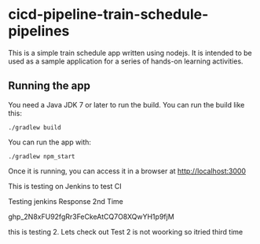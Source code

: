 # cicd-pipeline-train-schedule-pipelines

This is a simple train schedule app written using nodejs. It is intended to be used as a sample application for a series of hands-on learning activities.

## Running the app

You need a Java JDK 7 or later to run the build. You can run the build like this:

    ./gradlew build

You can run the app with:

    ./gradlew npm_start

Once it is running, you can access it in a browser at [http://localhost:3000](http://localhost:3000)

This is testing on Jenkins to test CI


Testing jenkins Response 2nd Time

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

this is testing 2. Lets check out
Test 2 is not woorking so itried third time
